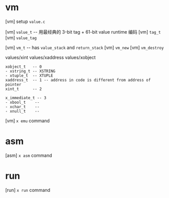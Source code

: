 # vm

[vm] setup `value.c`

[vm] `value_t` -- 用最经典的 3-bit tag + 61-bit value runtime 编码
[vm] `tag_t`
[vm] `value_tag`

[vm] `vm_t` -- has `value_stack` and `return_stack`
[vm] `vm_new`
[vm] `vm_destroy`

values/xint
values/xaddress
values/xobject

```
xobject_t   -- 0
- xstring_t -- XSTRING
- xtuple_t  -- XTUPLE
xaddress_t  -- 1 -- address in code is different from address of pointer
xint_t      -- 2

x_immediate_t -- 3
- xbool_t    --
- xchar_t    --
- xnull_t    --
```

[vm] `x emu` command

# asm

[asm] `x asm` command

# run

[run] `x run` command
